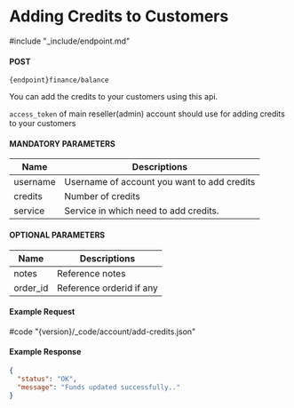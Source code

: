 # Adding Credits to Customers

#include "_include/endpoint.md"

#### POST

```
{endpoint}finance/balance
```

You can add the credits to your customers using this api.

`access_token` of main reseller(admin) account should use for adding credits to your customers

#### MANDATORY PARAMETERS

| Name     | Descriptions                                |
| -------- | ------------------------------------------- |
| username | Username of account you want to add credits |
| credits  | Number of credits                           |
| service  | Service in which need to add credits.       |

#### OPTIONAL PARAMETERS

| Name     | Descriptions             |
| -------- | ------------------------ |
| notes    | Reference notes          |
| order_id | Reference orderid if any |

#### Example Request

#code "{version}/_code/account/add-credits.json"

#### Example Response

```json
{
  "status": "OK",
  "message": "Funds updated successfully.."
}
```
